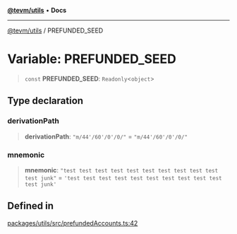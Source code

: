 [**@tevm/utils**](../README.md) • **Docs**

***

[@tevm/utils](../globals.md) / PREFUNDED\_SEED

# Variable: PREFUNDED\_SEED

> `const` **PREFUNDED\_SEED**: `Readonly`\<`object`\>

## Type declaration

### derivationPath

> **derivationPath**: `"m/44'/60'/0'/0/"` = `"m/44'/60'/0'/0/"`

### mnemonic

> **mnemonic**: `"test test test test test test test test test test test junk"` = `'test test test test test test test test test test test junk'`

## Defined in

[packages/utils/src/prefundedAccounts.ts:42](https://github.com/evmts/tevm-monorepo/blob/main/packages/utils/src/prefundedAccounts.ts#L42)
